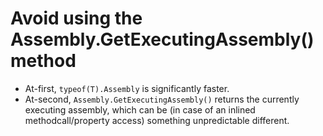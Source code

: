 # Avoid using the Assembly.GetExecutingAssembly() method

- At-first, `typeof(T).Assembly` is significantly faster. 
- At-second, `Assembly.GetExecutingAssembly()` returns the currently executing assembly, which can be (in case of an inlined methodcall/property access) something unpredictable different.